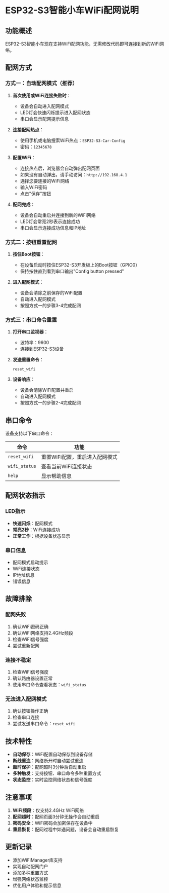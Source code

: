 # ESP32-S3智能小车WiFi配网说明

## 功能概述

ESP32-S3智能小车现在支持WiFi配网功能，无需修改代码即可连接到新的WiFi网络。

## 配网方式

### 方式一：自动配网模式（推荐）

1. **首次使用或WiFi连接失败时**：
   - 设备会自动进入配网模式
   - LED灯会快速闪烁提示进入配网状态
   - 串口会显示配网提示信息

2. **连接配网热点**：
   - 使用手机或电脑搜索WiFi热点：`ESP32-S3-Car-Config`
   - 密码：`12345678`

3. **配置WiFi**：
   - 连接热点后，浏览器会自动弹出配网页面
   - 如果没有自动弹出，请手动访问：`http://192.168.4.1`
   - 选择您要连接的WiFi网络
   - 输入WiFi密码
   - 点击"保存"按钮

4. **配网完成**：
   - 设备会自动重启并连接到新的WiFi网络
   - LED灯会常亮2秒表示连接成功
   - 串口会显示连接成功信息和IP地址

### 方式二：按钮重置配网

1. **按住Boot按钮**：
   - 在设备启动时按住ESP32-S3开发板上的Boot按钮（GPIO0）
   - 保持按住直到看到串口输出"Config button pressed"

2. **进入配网模式**：
   - 设备会清除之前保存的WiFi配置
   - 自动进入配网模式
   - 按照方式一的步骤3-4完成配网

### 方式三：串口命令重置

1. **打开串口监视器**：
   - 波特率：9600
   - 连接到ESP32-S3设备

2. **发送重置命令**：
   ```
   reset_wifi
   ```

3. **设备响应**：
   - 设备会清除WiFi配置并重启
   - 自动进入配网模式
   - 按照方式一的步骤2-4完成配网

## 串口命令

设备支持以下串口命令：

| 命令 | 功能 |
|------|------|
| `reset_wifi` | 重置WiFi配置，重启进入配网模式 |
| `wifi_status` | 查看当前WiFi连接状态 |
| `help` | 显示帮助信息 |

## 配网状态指示

### LED指示
- **快速闪烁**：配网模式
- **常亮2秒**：WiFi连接成功
- **正常工作**：根据设备状态显示

### 串口信息
- 配网模式启动提示
- WiFi连接状态
- IP地址信息
- 错误信息

## 故障排除

### 配网失败
1. 确认WiFi密码正确
2. 确认WiFi网络支持2.4GHz频段
3. 检查WiFi信号强度
4. 尝试重新配网

### 连接不稳定
1. 检查WiFi信号强度
2. 确认路由器设置正常
3. 使用串口命令查看状态：`wifi_status`

### 无法进入配网模式
1. 确认按钮操作正确
2. 检查串口连接
3. 尝试发送串口命令：`reset_wifi`

## 技术特性

- **自动保存**：WiFi配置自动保存到设备存储
- **断线重连**：网络断开时自动尝试重连
- **超时保护**：配网超时3分钟后自动重启
- **多种触发**：支持按钮、串口命令多种重置方式
- **状态监控**：实时监控网络状态和信号强度

## 注意事项

1. **WiFi频段**：仅支持2.4GHz WiFi网络
2. **配网超时**：配网页面3分钟无操作会自动重启
3. **密码安全**：WiFi密码会加密保存在设备中
4. **重启恢复**：配网过程中如遇问题，设备会自动重启恢复

## 更新记录

- 添加WiFiManager库支持
- 实现自动配网门户
- 添加多种重置方式
- 增强网络状态监控
- 优化用户体验和提示信息